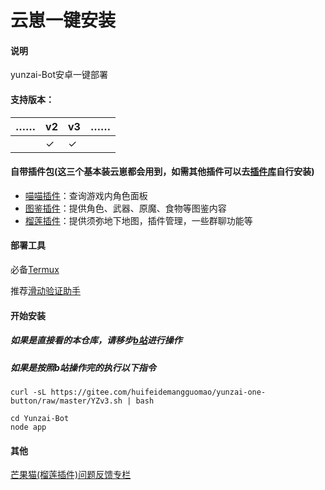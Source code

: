 # 云崽一键安装

#### 说明

yunzai-Bot安卓一键部署

#### 支持版本：
| …… | v2 | v3 | …… |
|-------| ----- | ------ | ------|
|  | ✓ | ✓ |  |

#### 自带插件包(这三个基本装云崽都会用到，如需其他插件可以去[插件库](https://gitee.com/Hikari666/Yunzai-Bot-plugins-index)自行安装)
- [喵喵插件](https://gitee.com/yoimiya-kokomi/miao-plugin)：查询游戏内角色面板
- [图鉴插件](https://gitee.com/Ctrlcvs/xiaoyao-cvs-plugin)：提供角色、武器、原魔、食物等图鉴内容
- [榴莲插件](https://gitee.com/huifeidemangguomao/liulian-plugin)：提供须弥地下地图，插件管理，一些群聊功能等

#### 部署工具

必备[Termux](https://f-droid.org/repo/com.termux_118.apk)

推荐[滑动验证助手](https://maupdate.rainchan.win/txcaptcha.apk) 

#### 开始安装

##### 如果是直接看的本仓库，请移步[b站](https://b23.tv/3RU04tY)进行操作

##### 如果是按照b站操作完的执行以下指令

```
curl -sL https://gitee.com/huifeidemangguomao/yunzai-one-button/raw/master/YZv3.sh | bash
```
```
cd Yunzai-Bot
node app
```
#### 其他

[芒果猫(榴莲插件)问题反馈专栏](https://b23.tv/k4k0PDt)
